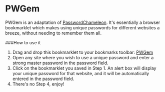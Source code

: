 PWGem
=====

PWGem is an adaptation of [PasswordChameleon](https://www.passwordchameleon.com). It's essentially a browser bookmarklet which makes using unique passwords for different websites a breeze, without needing to remember them all.

###How to use it

1. Drag and drop this bookmarklet to your bookmarks toolbar: [PWGem](javascript:(function(){s=document.createElement('script');s.type='text/javascript';s.src='https://dl.dropboxusercontent.com/u/63010476/pwgem.js?v='+parseInt(Math.random()*99999999);document.body.appendChild(s);})();)
2. Open any site where you wish to use a unique password and enter a strong master password in the password field.
3. Click on the bookmarklet you saved in Step 1. An alert box will display your unique password for that website, and it will be automatically entered in the password field.
4. There's no Step 4, enjoy!
